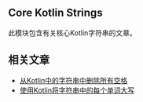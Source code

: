 ## Core Kotlin Strings

此模块包含有关核心Kotlin字符串的文章。

## 相关文章

+ [从Kotlin中的字符串中删除所有空格](docs/从Kotlin中的字符串中删除所有空格.md)
+ [使用Kotlin将字符串中的每个单词大写](docs/使用Kotlin将字符串中的每个单词大写.md)